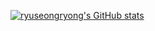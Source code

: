 [![ryuseongryong's GitHub stats](https://github-readme-stats.vercel.app/api?username=ryuseongryong)](https://github.com/ryuseongryong/github-readme-stats)
